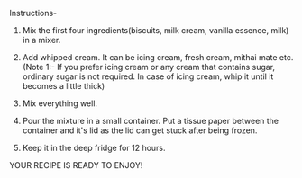 Instructions-

1) Mix the first four ingredients(biscuits, milk cream, vanilla essence, milk) in a mixer.
2) Add whipped cream. It can be icing cream, fresh cream, mithai mate etc.
(Note 1:- If you prefer icing cream or any cream that contains sugar, ordinary sugar is not required.
In case of icing cream, whip it until it becomes a little thick)

3) Mix everything well.
4) Pour the mixture in a small container. Put a tissue paper between the container and it's lid as the lid can get stuck after being frozen.
5) Keep it in the deep fridge for 12 hours.

YOUR RECIPE IS READY TO ENJOY!